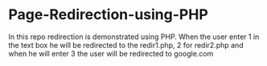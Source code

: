 # Page-Redirection-using-PHP

In this repo redirection is demonstrated using PHP. When the user enter 1 in the text box he will be redirected to the redir1.php, 2 for redir2.php and when he will enter 3 the user will be redirected to google.com
